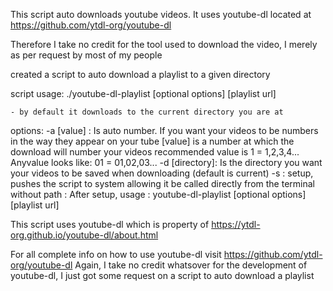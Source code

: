 This script auto downloads youtube videos. It uses youtube-dl located at https://github.com/ytdl-org/youtube-dl

Therefore I take no credit for the tool used to download the video, I merely as per request by most of my people

created a script to auto download a playlist to a given directory

script usage:
	./youtube-dl-playlist [optional options] [playlist url]

	- by default it downloads to the current directory you are at

options:
	-a [value] : Is auto number. If you want your videos to be numbers in the way they appear on your tube
		[value] is a number at which the download will number your videos
		recommended value is 1 = 1,2,3,4...
		Anyvalue looks like: 01 = 01,02,03...
	-d [directory]: Is the directory you want your videos to be saved when downloading (default is current)
	-s : setup, pushes the script to system allowing it be called directly from the terminal without path
	   : After setup, usage : youtube-dl-playlist [optional options] [playlist url]

This script uses youtube-dl which is property of https://ytdl-org.github.io/youtube-dl/about.html 

For all complete info on how to use youtube-dl visit https://github.com/ytdl-org/youtube-dl
Again, I take no credit whatsover for the development of youtube-dl, I just got some request on a script to auto download a playlist

